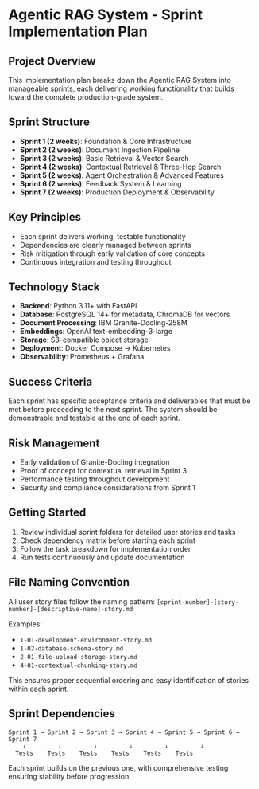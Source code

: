 # Agentic RAG System - Sprint Implementation Plan

## Project Overview
This implementation plan breaks down the Agentic RAG System into manageable sprints, each delivering working functionality that builds toward the complete production-grade system.

## Sprint Structure
- **Sprint 1 (2 weeks)**: Foundation & Core Infrastructure
- **Sprint 2 (2 weeks)**: Document Ingestion Pipeline
- **Sprint 3 (2 weeks)**: Basic Retrieval & Vector Search
- **Sprint 4 (2 weeks)**: Contextual Retrieval & Three-Hop Search
- **Sprint 5 (2 weeks)**: Agent Orchestration & Advanced Features
- **Sprint 6 (2 weeks)**: Feedback System & Learning
- **Sprint 7 (2 weeks)**: Production Deployment & Observability

## Key Principles
- Each sprint delivers working, testable functionality
- Dependencies are clearly managed between sprints
- Risk mitigation through early validation of core concepts
- Continuous integration and testing throughout

## Technology Stack
- **Backend**: Python 3.11+ with FastAPI
- **Database**: PostgreSQL 14+ for metadata, ChromaDB for vectors
- **Document Processing**: IBM Granite-Docling-258M
- **Embeddings**: OpenAI text-embedding-3-large
- **Storage**: S3-compatible object storage
- **Deployment**: Docker Compose → Kubernetes
- **Observability**: Prometheus + Grafana

## Success Criteria
Each sprint has specific acceptance criteria and deliverables that must be met before proceeding to the next sprint. The system should be demonstrable and testable at the end of each sprint.

## Risk Management
- Early validation of Granite-Docling integration
- Proof of concept for contextual retrieval in Sprint 3
- Performance testing throughout development
- Security and compliance considerations from Sprint 1

## Getting Started
1. Review individual sprint folders for detailed user stories and tasks
2. Check dependency matrix before starting each sprint
3. Follow the task breakdown for implementation order
4. Run tests continuously and update documentation

## File Naming Convention
All user story files follow the naming pattern: `[sprint-number]-[story-number]-[descriptive-name]-story.md`

Examples:
- `1-01-development-environment-story.md`
- `1-02-database-schema-story.md`
- `2-01-file-upload-storage-story.md`
- `4-01-contextual-chunking-story.md`

This ensures proper sequential ordering and easy identification of stories within each sprint.

## Sprint Dependencies
```
Sprint 1 → Sprint 2 → Sprint 3 → Sprint 4 → Sprint 5 → Sprint 6 → Sprint 7
    ↓         ↓         ↓         ↓         ↓         ↓
  Tests    Tests    Tests    Tests    Tests    Tests
```

Each sprint builds on the previous one, with comprehensive testing ensuring stability before progression.
